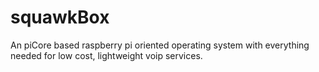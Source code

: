 # squawkBox
An piCore based raspberry pi oriented operating system with everything needed for low cost, lightweight voip services.
